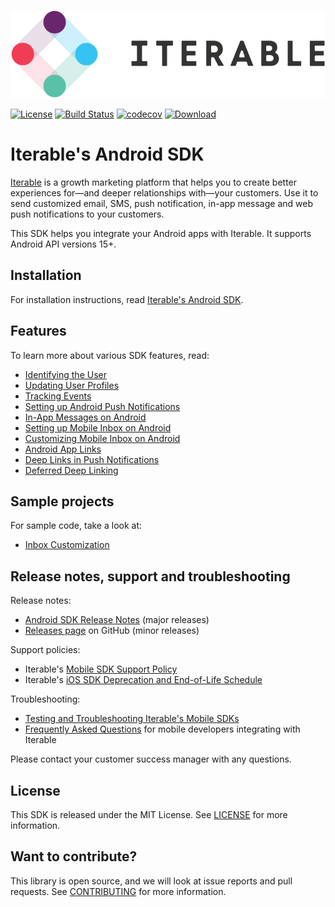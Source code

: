 ![Iterable logo](./images/Iterable-Logo.png "Iterable Logo")

[![License](https://img.shields.io/cocoapods/l/Iterable-iOS-SDK.svg?style=flat)](https://opensource.org/licenses/MIT)
[![Build Status](https://travis-ci.org/Iterable/iterable-android-sdk.svg?branch=master)](https://travis-ci.org/Iterable/iterable-android-sdk)
[![codecov](https://codecov.io/gh/Iterable/iterable-android-sdk/branch/master/graph/badge.svg)](https://codecov.io/gh/Iterable/iterable-android-sdk)
[![Download](https://api.bintray.com/packages/davidtruong/maven/Iterable-SDK/images/download.svg)](https://bintray.com/davidtruong/maven/Iterable-SDK/_latestVersion)

# Iterable's Android SDK

[Iterable](https://www.iterable.com) is a growth marketing platform that helps
you to create better experiences for—and deeper relationships with—your
customers. Use it to send customized email, SMS, push notification, in-app
message and web push notifications to your customers.

This SDK helps you integrate your Android apps with Iterable. It supports
Android API versions 15+.

## Installation

For installation instructions, read [Iterable's Android SDK](https://support.iterable.com/hc/articles/360035019712).

## Features

To learn more about various SDK features, read:

- [Identifying the User](https://support.iterable.com/hc/articles/360035402531)
- [Updating User Profiles](https://support.iterable.com/hc/articles/360035402611)
- [Tracking Events](https://support.iterable.com/hc/articles/360035395671)
- [Setting up Android Push Notifications](https://support.iterable.com/hc/articles/115000331943)
- [In-App Messages on Android](https://support.iterable.com/hc/articles/360035537231)
- [Setting up Mobile Inbox on Android](https://support.iterable.com/hc/articles/360038744152)
- [Customizing Mobile Inbox on Android](https://support.iterable.com/hc/articles/360039189931)
- [Android App Links](https://support.iterable.com/hc/articles/360035127392)
- [Deep Links in Push Notifications](https://support.iterable.com/hc/articles/360035453971)
- [Deferred Deep Linking](https://support.iterable.com/hc/articles/360035165872)

## Sample projects

For sample code, take a look at:

- [Inbox Customization](https://github.com/Iterable/iterable-android-sdk/tree/master/sample-apps/inbox-customization)

## Release notes, support and troubleshooting

Release notes:

- [Android SDK Release Notes](https://support.iterable.com/hc/articles/360027543332) (major releases)
- [Releases page](https://github.com/Iterable/iterable-android-sdk/releases) on GitHub (minor releases)

Support policies:

- Iterable's [Mobile SDK Support Policy](https://support.iterable.com/hc/articles/360027543332#mobile-sdk-support-policy)
- Iterable's [iOS SDK Deprecation and End-of-Life Schedule](https://support.iterable.com/hc/articles/360027543332#android-sdk-deprecation-and-end-of-life-schedule)

Troubleshooting:

- [Testing and Troubleshooting Iterable's Mobile SDKs](https://support.iterable.com/hc/articles/360035392251)
- [Frequently Asked Questions](https://support.iterable.com/hc/articles/360035624191) 
  for mobile developers integrating with Iterable

Please contact your customer success manager with any questions.

## License

This SDK is released under the MIT License. See [LICENSE](https://github.com/Iterable/iterable-android-sdk/blob/master/LICENSE?raw=true)
for more information.

## Want to contribute?

This library is open source, and we will look at issue reports and pull requests.
See [CONTRIBUTING](CONTRIBUTING.md) for more information.
